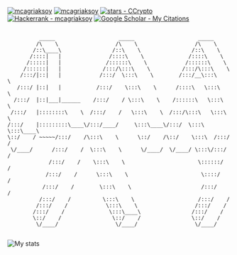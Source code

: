 <a href="https://www.linkedin.com/in/mcagriaksoy/"><img src="https://img.shields.io/badge/mcagriaksoy-blue?logo=linkedin&amp;logoColor=white" alt="mcagriaksoy" /></a>
<a href="https://github.com/mcagriaksoy"><img src="https://img.shields.io/badge/mcagriaksoy-grey?logo=github&amp;logoColor=black" alt="mcagriaksoy" /></a>
<a href="https://github.com/mcagriaksoy"><img src="https://img.shields.io/github/stars/mcagriaksoy?style=social" alt="stars - CCrypto" /></a>
<a href="https://www.hackerrank.com/profile/mcagriaksoy"><img src="https://img.shields.io/badge/Hackerrank-mcagriaksoy-2ea44f?logo=hackerrank" alt="Hackerrank - mcagriaksoy" /></a>
<a href="https://scholar.google.com/citations?user=CKRkg1EAAAAJ&hl=en&oi=ao"><img src="https://img.shields.io/badge/Google_Scholar-My_Citations-blue?logo=google+scholar" alt="Google Scholar - My Citations" /></a>

```

          _____                    _____                    _____          
         /\    \                  /\    \                  /\    \         
        /::\____\                /::\    \                /::\    \        
       /::::|   |               /::::\    \              /::::\    \       
      /:::::|   |              /::::::\    \            /::::::\    \      
     /::::::|   |             /:::/\:::\    \          /:::/\:::\    \     
    /:::/|::|   |            /:::/  \:::\    \        /:::/__\:::\    \    
   /:::/ |::|   |           /:::/    \:::\    \      /::::\   \:::\    \   
  /:::/  |::|___|______    /:::/    / \:::\    \    /::::::\   \:::\    \  
 /:::/   |::::::::\    \  /:::/    /   \:::\    \  /:::/\:::\   \:::\    \ 
/:::/    |:::::::::\____\/:::/____/     \:::\____\/:::/  \:::\   \:::\____\
\::/    / ~~~~~/:::/    /\:::\    \      \::/    /\::/    \:::\  /:::/    /
 \/____/      /:::/    /  \:::\    \      \/____/  \/____/ \:::\/:::/    / 
             /:::/    /    \:::\    \                       \::::::/    /  
            /:::/    /      \:::\    \                       \::::/    /   
           /:::/    /        \:::\    \                      /:::/    /    
          /:::/    /          \:::\    \                    /:::/    /     
         /:::/    /            \:::\    \                  /:::/    /      
        /:::/    /              \:::\____\                /:::/    /       
        \::/    /                \::/    /                \::/    /        
         \/____/                  \/____/                  \/____/         
                                                                           
```

![My stats](https://github-readme-stats.vercel.app/api?username=mcagriaksoy&show_icons=true&theme=transparent)
